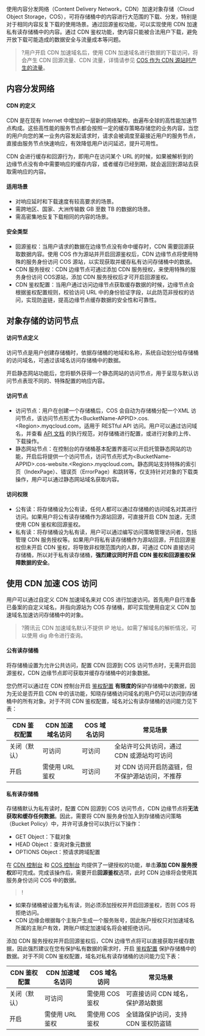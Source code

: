 使用内容分发网络（Content Delivery Network，CDN）加速对象存储（Cloud Object Storage，COS），可将存储桶中的内容进行大范围的下载、分发，特别是对于相同内容反复下载的使用场景。通过回源鉴权功能，可以实现使用 CDN 加速私有读存储桶中的内容。通过 CDN 鉴权功能，使内容只能被合法用户下载，避免开放下载可能造成的数据安全与流量成本等问题。


>?用户开启 CDN 加速域名后，使用 CDN 加速域名进行数据的下载访问，将会产生 CDN 回源流量、CDN 流量，详情请参见 [COS 作为 CDN 源站时产生的流量](https://cloud.tencent.com/document/product/436/53863#cos-.E4.BD.9C.E4.B8.BA-cdn-.E6.BA.90.E7.AB.99.E6.97.B6.E4.BA.A7.E7.94.9F.E7.9A.84.E6.B5.81.E9.87.8F)。


## 内容分发网络

#### CDN 的定义

CDN 是在现有 Internet 中增加的一层新的网络架构，由遍布全球的高性能加速节点构成。这些高性能的服务节点都会按照一定的缓存策略存储您的业务内容，当您的用户向您的某一业务内容发起请求时，请求会被调度至最接近用户的服务节点，直接由服务节点快速响应，有效降低用户访问延迟，提升可用性。

CDN 会进行缓存和回源行为，即用户在访问某个 URL 的时候，如果被解析到的边缘节点没有命中需要响应的缓存内容，或者缓存已经到期，就会返回到源站去获取需响应的内容。

#### 适用场景

- 对响应延时和下载速度有较高要求的场景。
- 需跨地区、国家、大洲传输数 GB 至数 TB 的数据的场景。
- 需高密集地反复下载相同的内容的场景。

#### 安全类型

- 回源鉴权：当用户请求的数据在边缘节点没有命中缓存时，CDN 需要回源获取数据内容。使用 COS 作为源站并开启回源鉴权后，CDN 边缘节点将使用特殊的服务身份访问 COS 源站，以实现获取并缓存私有访问存储桶中的数据。
 - CDN 服务授权：CDN 边缘节点可通过添加 CDN 服务授权，来使用特殊的服务身份访问 COS源站，添加 CDN 服务授权后才可开启回源鉴权。
- CDN 鉴权配置：当用户通过访问边缘节点获取缓存数据的时候，边缘节点会根据鉴权配置规则，校验访问 URL 中的身份验证字段，以此防范非授权的访问，实现防盗链，提高边缘节点缓存数据的安全性和可靠性。

## 对象存储的访问节点

#### 访问节点定义

访问节点是用户创建存储桶时，依据存储桶的地域和名称，系统自动划分给存储桶的访问域名，可通过该域名访问存储桶中的数据。

开启静态网站功能后，您将额外获得一个静态网站的访问节点，用于呈现与默认访问节点表现不同的、特殊配置的响应内容。

#### 访问节点

- 访问节点：用户在创建一个存储桶后，COS 会自动为存储桶分配一个XML 访问节点，该访问节点形式为&lt;BucketName-APPID>.cos.&lt;Region>.myqcloud.com，适用于 RESTful API 访问。用户可以通过访问域名，并查看 [API 文档](https://cloud.tencent.com/document/product/436/7751) 的执行规范，对存储桶进行配置，或进行对象的上传、下载操作。
- 静态网站节点：在控制台的存储桶基本配置界面可以开启托管静态网站的功能，开启后将提供一个访问节点，访问节点形式为&lt;BucketName-APPID>.cos-website.&lt;Region>.myqcloud.com。静态网站支持特殊的索引页（IndexPage）、错误页（ErrorPage）和跳转等，仅支持针对对象的下载类操作，用户可以通过静态网站域名获取内容。

#### 访问权限

- 公有读：将存储桶设为公有读，任何人都可以通过存储桶的访问域名对其进行访问。如果用户将公有读存储桶作为源站回源，可直接开启 CDN 加速，无须使用 CDN 鉴权和回源鉴权。
- 私有读：将存储桶设为私有读，用户可以通过编写访问策略管理访问者，包括管理 CDN 服务授权等。如果用户将私有读存储桶作为源站回源，开启回源鉴权但未开启 CDN 鉴权，将导致非权限范围内的人群，可通过 CDN 直接访问存储桶，所以对于私有读存储桶，**强烈建议同时开启 CDN 鉴权和回源鉴权保障数据的安全**。

## 使用 CDN 加速 COS 访问

用户可以通过自定义 CDN 加速域名来对 COS 进行加速访问。首先用户自行准备已备案的自定义域名，并指向源站为 COS 存储桶，即可实现使用自定义 CDN 加速域名加速访问存储桶中的对象。

>?腾讯云 CDN 加速域名默认不提供 IP 地址。如需了解域名的解析情况，可以使用 dig 命令进行查询。

#### 公有读存储桶

将存储桶设置为允许公共访问，配置 CDN 回源到 COS 访问节点时，无需开启回源鉴权，CDN 边缘节点即可获取并缓存存储桶中的对象数据。

您仍然可以通过在 CDN 控制台开启 [鉴权配置](https://cloud.tencent.com/document/product/228/41622) **有限度的**保护存储桶中的数据，因为无论是否开启 CDN 中的该功能，知晓存储桶访问域名的用户仍可以访问到存储桶中的所有对象。对于不同 CDN 鉴权配置，域名对公有读存储桶的访问能力见下表：

| CDN 鉴权配置 | CDN 加速域名访问 | COS 域名访问 | 常见场景                                        |
| ------------ | ---------------- | ------------ | ----------------------------------------------- |
| 关闭（默认） | 可访问           | 可访问       | 全站许可公共访问，通过 CDN 或源站均可访问       |
| 开启         | 需使用 URL 鉴权  | 可访问       | 对 CDN 访问开启防盗链，但不保护源站访问，不推荐 |

#### 私有读存储桶

存储桶默认为私有读时，配置 CDN 回源到 COS 访问节点，CDN 边缘节点将**无法获取和缓存任何数据**。因此，需要将 CDN 服务身份加入到存储桶访问策略（Bucket Policy）中，并许可该身份可以执行以下操作：

- GET Object：下载对象
- HEAD Object：查询对象元数据
- OPTIONS Object：预请求跨域配置

在 [CDN 控制台](https://console.cloud.tencent.com/cdn) 和 [COS 控制台](https://console.cloud.tencent.com/cos5) 均提供了一键授权的功能，单击**添加 CDN 服务授权**即可完成。完成该操作后，需要开启**回源鉴权**选项，此时 CDN 边缘将会使用其服务身份访问 COS 中的数据。

>!
- 如果存储桶被设置为私有读，则必须添加授权并开启回源鉴权，否则 COS 将拒绝访问。
- CDN 边缘会根据每个主账户生成一个服务账号，因此账户授权只对加速域名所属的主账户有效，跨账户绑定加速域名将会被拒绝访问。

添加 CDN 服务授权并开启回源鉴权后，CDN 边缘节点将可以直接获取并缓存数据，因此强烈建议在您有保护私有数据的需求时，开启 [鉴权配置](https://cloud.tencent.com/document/product/228/41622) 保护存储桶中的数据。对于不同 CDN 鉴权配置，域名对私有读存储桶的访问能力见下表：

| CDN 鉴权配置 | CDN 加速域名访问 | COS 域名访问    | 常见场景                            |
| ------------ | ---------------- | --------------- | ----------------------------------- |
| 关闭（默认） | 可访问           | 需使用 COS 鉴权 | 可直接访问 CDN 域名，保护源站数据   |
| 开启         | 需使用 URL 鉴权  | 需使用 COS 鉴权 | 全链路保护访问，支持 CDN 鉴权防盗链 |

